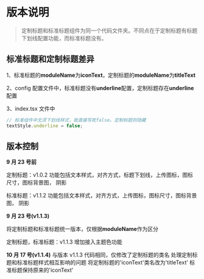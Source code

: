 # 版本说明

> 定制标题和标准标题组件为同一个代码文件夹。不同点在于定制标题有标题下划线配置功能，而标准标题没有。

## 标准标题和定制标题差异

1、标准标题的**moduleName**为**iconText**，定制标题的**moduleName**为**titleText**

2、config 配置文件中，标准标题没有**underline**配置，定制标题存在**underline**配置

3、index.tsx 文件中

```js
// 标准组件中无须下划线样式，故直接写死false。定制标题则隐藏
textStyle.underline = false;
```

## 版本控制

**9 月 23 号前**

定制标题：v1.0.2 功能包括文本样式，对齐方式，标题下划线，上传图标，图标尺寸，图标背景图， 阴影

标准标题：v1.1.2 功能包括文本样式，对齐方式，上传图标，图标尺寸，图标背景图， 阴影

**9 月 23 号(v1.1.3)**

将定制标题和标准标题统一版本，仅根据**moduleName**作为区分

定制标题，标准标题：v1.1.3 增加接入主题色功能

**10 月 17 号(v1.1.4)**
与版本 v1.1.3 代码相同，仅修改了定制标题的类名
处理定制标题和标准标题样式相互影响的问题
将定制标题的'iconText'类名改为'titleText'
标准标题保持原来的'iconText'
